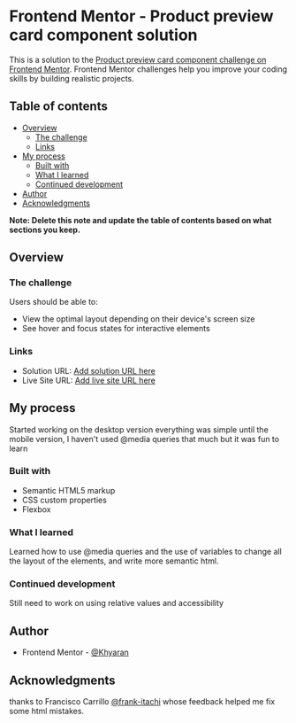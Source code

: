 # Frontend Mentor - Product preview card component solution

This is a solution to the [Product preview card component challenge on Frontend Mentor](https://www.frontendmentor.io/challenges/product-preview-card-component-GO7UmttRfa). Frontend Mentor challenges help you improve your coding skills by building realistic projects.

## Table of contents

- [Overview](#overview)
  - [The challenge](#the-challenge)
  - [Links](#links)
- [My process](#my-process)
  - [Built with](#built-with)
  - [What I learned](#what-i-learned)
  - [Continued development](#continued-development)
- [Author](#author)
- [Acknowledgments](#acknowledgments)

**Note: Delete this note and update the table of contents based on what sections you keep.**

## Overview

### The challenge

Users should be able to:

- View the optimal layout depending on their device's screen size
- See hover and focus states for interactive elements

### Links

- Solution URL: [Add solution URL here](https://your-solution-url.com)
- Live Site URL: [Add live site URL here](https://your-live-site-url.com)

## My process

Started working on the desktop version everything was simple until the mobile version, I haven't used @media queries that much but it was fun to learn

### Built with

- Semantic HTML5 markup
- CSS custom properties
- Flexbox

### What I learned

Learned how to use @media queries and the use of variables to change all the layout of the elements, and write more semantic html.

### Continued development

Still need to work on using relative values and accessibility

## Author

- Frontend Mentor - [@Khyaran](https://www.frontendmentor.io/profile/Khyaran)

## Acknowledgments

thanks to Francisco Carrillo [@frank-itachi](https://www.frontendmentor.io/profile/frank-itachi) whose feedback helped me fix some html mistakes.
